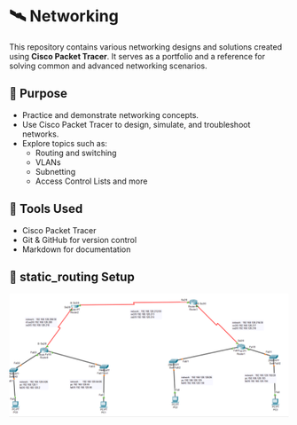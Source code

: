# 🛰️ Networking

This repository contains various networking designs and solutions created using **Cisco Packet Tracer**. It serves as a portfolio and a reference for solving common and advanced networking scenarios.

## 📌 Purpose

- Practice and demonstrate networking concepts.
- Use Cisco Packet Tracer to design, simulate, and troubleshoot networks.
- Explore topics such as:
  - Routing and switching
  - VLANs
  - Subnetting
  - Access Control Lists and more

## 🧩 Tools Used

- Cisco Packet Tracer
- Git & GitHub for version control
- Markdown for documentation

## 📁 static_routing Setup
![Example Network Topology](images/topology_example.png)

